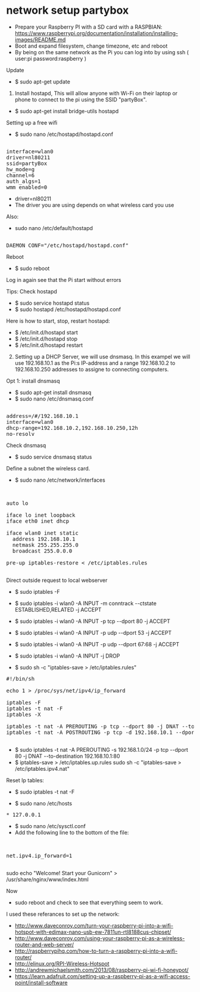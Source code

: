 network setup partybox
======================

* Prepare your Raspberry PI with a SD card with a RASPBIAN:
https://www.raspberrypi.org/documentation/installation/installing-images/README.md
* Boot and expand filesystem, change timezone, etc and reboot
* By being on the same network as the Pi you can log into by using ssh ( user:pi password:raspberry )

Update
* $ sudo apt-get update

1. Install hostapd, This will allow anyone with Wi-Fi on their laptop or phone to connect to the pi using the SSID "partyBox".

* $ sudo apt-get install bridge-utils hostapd

Setting up a free wifi
* $ sudo nano /etc/hostapd/hostapd.conf 

<pre> 
interface=wlan0
driver=nl80211 
ssid=partyBox
hw_mode=g
channel=6
auth_algs=1
wmm_enabled=0 
</pre>

* driver=nl80211 
* The driver you are using depends on what wireless card you use

Also:
* sudo nano /etc/default/hostapd

<pre> 
DAEMON_CONF="/etc/hostapd/hostapd.conf"
</pre>

Reboot 
* $ sudo reboot

Log in again see that the Pi start without errors

Tips: Check hostapd
* $ sudo service hostapd status
* $ sudo hostapd /etc/hostapd/hostapd.conf

Here is how to start, stop, restart hostapd:
* $ /etc/init.d/hostapd start
* $ /etc/init.d/hostapd stop
* $ /etc/init.d/hostapd restart

2. Setting up a DHCP Server, we will use dnsmasq. In this exampel we will use 192.168.10.1 as the Pi:s IP-address and a range 192.168.10.2 to 192.168.10.250 addresses to assigne to connecting computers. 

Opt 1: install dnsmasq
* $ sudo apt-get install dnsmasq 
* $ sudo nano /etc/dnsmasq.conf

<pre>

address=/#/192.168.10.1
interface=wlan0
dhcp-range=192.168.10.2,192.168.10.250,12h
no-resolv
</pre>

Check dnsmasq
* $ sudo service dnsmasq status


Define a subnet the wireless card.
* $ sudo nano /etc/network/interfaces

<pre> 
 
auto lo

iface lo inet loopback
iface eth0 inet dhcp

iface wlan0 inet static
  address 192.168.10.1
  netmask 255.255.255.0
  broadcast 255.0.0.0

pre-up iptables-restore < /etc/iptables.rules

</pre>

Direct outside request to local webserver 


* $ sudo iptables -F
* $ sudo iptables -i wlan0 -A INPUT -m conntrack --ctstate ESTABLISHED,RELATED -j ACCEPT
* $ sudo iptables -i wlan0 -A INPUT -p tcp --dport 80 -j ACCEPT
* $ sudo iptables -i wlan0 -A INPUT -p udp --dport 53 -j ACCEPT
* $ sudo iptables -i wlan0 -A INPUT -p udp --dport 67:68 -j ACCEPT
* $ sudo iptables -i wlan0 -A INPUT -j DROP

* $ sudo sh -c "iptables-save > /etc/iptables.rules"
<pre>
#!/bin/sh

echo 1 > /proc/sys/net/ipv4/ip_forward

iptables -F
iptables -t nat -F
iptables -X

iptables -t nat -A PREROUTING -p tcp --dport 80 -j DNAT --to-destination 192.168.10.1:80
iptables -t nat -A POSTROUTING -p tcp -d 192.168.10.1 --dport 80 -j SNAT --to-source 192.168.10.11

</pre>

* $ sudo iptables -t nat -A PREROUTING -s 192.168.1.0/24 -p tcp --dport 80 -j DNAT --to-destination 192.168.10.1:80
* $ iptables-save > /etc/iptables.up.rules
sudo sh -c "iptables-save > /etc/iptables.ipv4.nat"

Reset Ip tables:
* $ sudo iptables -t nat -F


* $ sudo nano /etc/hosts
<pre>
* 127.0.0.1 
</pre>


* $ sudo nano /etc/sysctl.conf
* Add the following line to the bottom of the file:
<pre> 

net.ipv4.ip_forward=1

</pre>

sudo echo "Welcome! Start your Gunicorn" > /usr/share/nginx/www/index.html

Now 
* sudo reboot and check to see that everything seem to work.


I used these referances to set up the network:
* http://www.daveconroy.com/turn-your-raspberry-pi-into-a-wifi-hotspot-with-edimax-nano-usb-ew-7811un-rtl8188cus-chipset/
* http://www.daveconroy.com/using-your-raspberry-pi-as-a-wireless-router-and-web-server/
* http://raspberrypihq.com/how-to-turn-a-raspberry-pi-into-a-wifi-router/
* http://elinux.org/RPI-Wireless-Hotspot
* http://andrewmichaelsmith.com/2013/08/raspberry-pi-wi-fi-honeypot/
* https://learn.adafruit.com/setting-up-a-raspberry-pi-as-a-wifi-access-point/install-software
